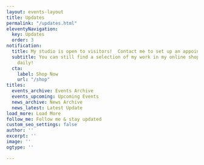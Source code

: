 ```yaml
---
layout: events-layout
title: Updates
permalink: "/updates.html"
eleventyNavigation:
  key: Updates
  order: 3
notification:
  title: My studio is open to visitors!  Contact me to set up an appointment.
  subtitle: You can still find a selection of my work in my online shop!  Updated
    daily!
  cta:
    label: Shop Now
    url: "/shop"
titles:
  events_archive: Events Archive
  events_upcoming: Upcoming Events
  news_archive: News Archive
  news_latest: Latest Update
load_more: Load More
follow_me: Follow me & stay updated
custom_seo_settings: false
author: ''
excerpt: ''
image: ''
ogtype: ''

---
```

